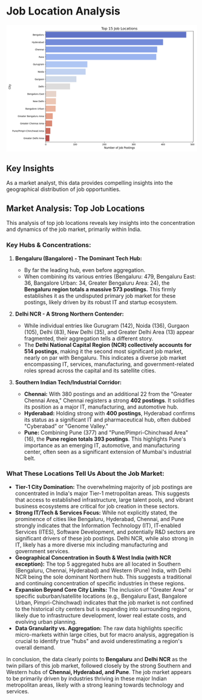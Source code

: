 
# Job Location Analysis

![Top Job Locations](top_locations.png)

## Key Insights
As a market analyst, this data provides compelling insights into the geographical distribution of job opportunities.

## Market Analysis: Top Job Locations

This analysis of top job locations reveals key insights into the concentration and dynamics of the job market, primarily within India.

### Key Hubs & Concentrations:

1.  **Bengaluru (Bangalore) - The Dominant Tech Hub:**
    *   By far the leading hub, even before aggregation.
    *   When combining its various entries (Bengaluru: 479, Bengaluru East: 36, Bangalore Urban: 34, Greater Bengaluru Area: 24), the **Bengaluru region totals a massive 573 postings.** This firmly establishes it as the undisputed primary job market for these postings, likely driven by its robust IT and startup ecosystem.

2.  **Delhi NCR - A Strong Northern Contender:**
    *   While individual entries like Gurugram (142), Noida (136), Gurgaon (105), Delhi (83), New Delhi (35), and Greater Delhi Area (13) appear fragmented, their aggregation tells a different story.
    *   The **Delhi National Capital Region (NCR) collectively accounts for 514 postings**, making it the second most significant job market, nearly on par with Bengaluru. This indicates a diverse job market encompassing IT, services, manufacturing, and government-related roles spread across the capital and its satellite cities.

3.  **Southern Indian Tech/Industrial Corridor:**
    *   **Chennai:** With 380 postings and an additional 22 from the "Greater Chennai Area," Chennai registers a strong **402 postings**. It solidifies its position as a major IT, manufacturing, and automotive hub.
    *   **Hyderabad:** Holding strong with **400 postings**, Hyderabad confirms its status as a significant IT and pharmaceutical hub, often dubbed "Cyberabad" or "Genome Valley."
    *   **Pune:** Combining Pune (377) and "Pune/Pimpri-Chinchwad Area" (16), the **Pune region totals 393 postings**. This highlights Pune's importance as an emerging IT, automotive, and manufacturing center, often seen as a significant extension of Mumbai's industrial belt.

### What These Locations Tell Us About the Job Market:

*   **Tier-1 City Domination:** The overwhelming majority of job postings are concentrated in India's major Tier-1 metropolitan areas. This suggests that access to established infrastructure, large talent pools, and vibrant business ecosystems are critical for job creation in these sectors.
*   **Strong IT/Tech & Services Focus:** While not explicitly stated, the prominence of cities like Bengaluru, Hyderabad, Chennai, and Pune strongly indicates that the Information Technology (IT), IT-enabled Services (ITES), Software Development, and potentially R&D sectors are significant drivers of these job postings. Delhi NCR, while also strong in IT, likely has a more diverse mix including manufacturing and government services.
*   **Geographical Concentration in South & West India (with NCR exception):** The top 5 aggregated hubs are all located in Southern (Bengaluru, Chennai, Hyderabad) and Western (Pune) India, with Delhi NCR being the sole dominant Northern hub. This suggests a traditional and continuing concentration of specific industries in these regions.
*   **Expansion Beyond Core City Limits:** The inclusion of "Greater Area" or specific suburban/satellite locations (e.g., Bengaluru East, Bangalore Urban, Pimpri-Chinchwad) indicates that the job market is not confined to the historical city centers but is expanding into surrounding regions, likely due to infrastructure development, lower real estate costs, and evolving urban planning.
*   **Data Granularity vs. Aggregation:** The raw data highlights specific micro-markets within large cities, but for macro analysis, aggregation is crucial to identify true "hubs" and avoid underestimating a region's overall demand.

In conclusion, the data clearly points to **Bengaluru** and **Delhi NCR** as the twin pillars of this job market, followed closely by the strong Southern and Western hubs of **Chennai, Hyderabad, and Pune**. The job market appears to be primarily driven by industries thriving in these major Indian metropolitan areas, likely with a strong leaning towards technology and services.
